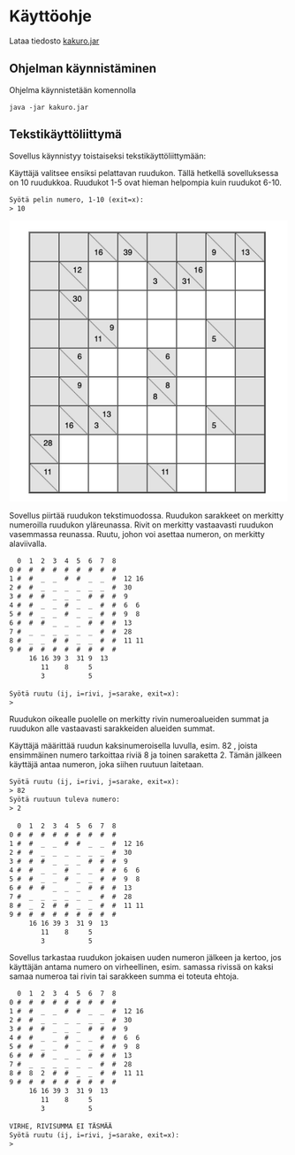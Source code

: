 # Käyttöohje

Lataa tiedosto [kakuro.jar](https://github.com/lautanal/ot-harjoitustyo/releases/tag/viikko3)

## Ohjelman käynnistäminen

Ohjelma käynnistetään komennolla 

```
java -jar kakuro.jar
```

## Tekstikäyttöliittymä

Sovellus käynnistyy toistaiseksi tekstikäyttöliittymään:

Käyttäjä valitsee ensiksi pelattavan ruudukon.  Tällä hetkellä sovelluksessa on 10 ruudukkoa.  Ruudukot 1-5 ovat hieman helpompia kuin ruudukot 6-10.

	Syötä pelin numero, 1-10 (exit=x):
	> 10

<img src="kakuro10.png" width="750">

Sovellus piirtää ruudukon tekstimuodossa.  Ruudukon sarakkeet on merkitty numeroilla ruudukon yläreunassa. Rivit on merkitty vastaavasti ruudukon vasemmassa reunassa.  Ruutu, johon voi asettaa numeron, on merkitty alaviivalla.

	  0  1  2  3  4  5  6  7  8  
	0 #  #  #  #  #  #  #  #  #  
	1 #  #  _  _  #  #  _  _  #  12 16 
	2 #  #  _  _  _  _  _  _  #  30 
	3 #  #  #  _  _  _  #  #  #  9  
	4 #  #  _  _  #  _  _  #  #  6  6  
	5 #  #  _  _  #  _  _  #  #  9  8  
	6 #  #  #  _  _  _  #  #  #  13 
	7 #  _  _  _  _  _  _  #  #  28 
	8 #  _  _  #  #  _  _  #  #  11 11 
	9 #  #  #  #  #  #  #  #  #  
	     16 16 39 3  31 9  13 
	        11    8     5     
	        3           5     

	Syötä ruutu (ij, i=rivi, j=sarake, exit=x):
	> 

Ruudukon oikealle puolelle on merkitty rivin numeroalueiden summat ja ruudukon alle vastaavasti sarakkeiden alueiden summat.

Käyttäjä määrittää ruudun kaksinumeroisella luvulla, esim. 82 , joista ensimmäinen numero tarkoittaa riviä 8 ja toinen saraketta 2.  Tämän jälkeen käyttäjä antaa numeron, joka siihen ruutuun laitetaan.

	Syötä ruutu (ij, i=rivi, j=sarake, exit=x):
	> 82
	Syötä ruutuun tuleva numero:
	> 2

	  0  1  2  3  4  5  6  7  8  
	0 #  #  #  #  #  #  #  #  #  
	1 #  #  _  _  #  #  _  _  #  12 16 
	2 #  #  _  _  _  _  _  _  #  30 
	3 #  #  #  _  _  _  #  #  #  9  
	4 #  #  _  _  #  _  _  #  #  6  6  
	5 #  #  _  _  #  _  _  #  #  9  8  
	6 #  #  #  _  _  _  #  #  #  13 
	7 #  _  _  _  _  _  _  #  #  28 
	8 #  _  2  #  #  _  _  #  #  11 11 
	9 #  #  #  #  #  #  #  #  #  
	     16 16 39 3  31 9  13 
	        11    8     5     
	        3           5     

Sovellus tarkastaa ruudukon jokaisen uuden numeron jälkeen ja kertoo, jos käyttäjän antama numero on virheellinen, esim. samassa rivissä on kaksi samaa numeroa tai rivin tai sarakkeen summa ei toteuta ehtoja.

	  0  1  2  3  4  5  6  7  8  
	0 #  #  #  #  #  #  #  #  #  
	1 #  #  _  _  #  #  _  _  #  12 16 
	2 #  #  _  _  _  _  _  _  #  30 
	3 #  #  #  _  _  _  #  #  #  9  
	4 #  #  _  _  #  _  _  #  #  6  6  
	5 #  #  _  _  #  _  _  #  #  9  8  
	6 #  #  #  _  _  _  #  #  #  13 
	7 #  _  _  _  _  _  _  #  #  28 
	8 #  8  2  #  #  _  _  #  #  11 11 
	9 #  #  #  #  #  #  #  #  #  
	     16 16 39 3  31 9  13 
	        11    8     5     
	        3           5     

	VIRHE, RIVISUMMA EI TÄSMÄÄ
	Syötä ruutu (ij, i=rivi, j=sarake, exit=x):
	> 










